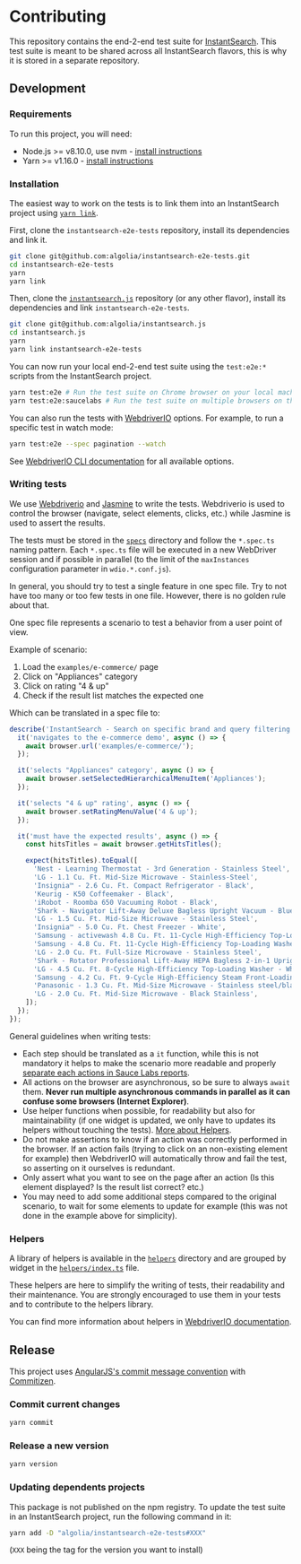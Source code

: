 # Contributing

This repository contains the end-2-end test suite for [InstantSearch](https://github.com/algolia/instantsearch.js). This test suite is meant to be shared across all InstantSearch flavors, this is why it is stored in a separate repository.

## Development

### Requirements

To run this project, you will need:

- Node.js >= v8.10.0, use nvm - [install instructions](https://github.com/creationix/nvm#install-script)
- Yarn >= v1.16.0 - [install instructions](https://yarnpkg.com/en/docs/install#alternatives-stable)

### Installation

The easiest way to work on the tests is to link them into an InstantSearch project using [`yarn link`](https://yarnpkg.com/en/docs/cli/link).

First, clone the `instantsearch-e2e-tests` repository, install its dependencies and link it.

```sh
git clone git@github.com:algolia/instantsearch-e2e-tests.git
cd instantsearch-e2e-tests
yarn
yarn link
```

Then, clone the [`instantsearch.js`](https://github.com/algolia/instantsearch.js/) repository (or any other flavor), install its dependencies and link `instantsearch-e2e-tests`.

```sh
git clone git@github.com:algolia/instantsearch.js
cd instantsearch.js
yarn
yarn link instantsearch-e2e-tests
```

You can now run your local end-2-end test suite using the `test:e2e:*` scripts from the InstantSearch project.

```sh
yarn test:e2e # Run the test suite on Chrome browser on your local machine
yarn test:e2e:saucelabs # Run the test suite on multiple browsers on the Sauce Labs service
```

You can also run the tests with [WebdriverIO](https://webdriver.io) options. For example, to run a specific test in watch mode:

```sh
yarn test:e2e --spec pagination --watch
```

See [WebdriverIO CLI documentation](https://webdriver.io/docs/clioptions.html) for all available options.

### Writing tests

We use [Webdriverio](https://webdriver.io) and [Jasmine](https://jasmine.github.io) to write the tests. Webdriverio is used to control the browser (navigate, select elements, clicks, etc.) while Jasmine is used to assert the results.

The tests must be stored in the [`specs`](specs) directory and follow the `*.spec.ts` naming pattern. Each `*.spec.ts` file will be executed in a new WebDriver session and if possible in parallel (to the limit of the `maxInstances` configuration parameter in `wdio.*.conf.js`).

In general, you should try to test a single feature in one spec file. Try to not have too many or too few tests in one file. However, there is no golden rule about that.

One spec file represents a scenario to test a behavior from a user point of view.

Example of scenario:

1. Load the `examples/e-commerce/` page
2. Click on "Appliances" category
3. Click on rating "4 & up"
4. Check if the result list matches the expected one

Which can be translated in a spec file to:

```js
describe('InstantSearch - Search on specific brand and query filtering', () => {
  it('navigates to the e-commerce demo', async () => {
    await browser.url('examples/e-commerce/');
  });

  it('selects "Appliances" category', async () => {
    await browser.setSelectedHierarchicalMenuItem('Appliances');
  });

  it('selects "4 & up" rating', async () => {
    await browser.setRatingMenuValue('4 & up');
  });

  it('must have the expected results', async () => {
    const hitsTitles = await browser.getHitsTitles();

    expect(hitsTitles).toEqual([
      'Nest - Learning Thermostat - 3rd Generation - Stainless Steel',
      'LG - 1.1 Cu. Ft. Mid-Size Microwave - Stainless-Steel',
      'Insignia™ - 2.6 Cu. Ft. Compact Refrigerator - Black',
      'Keurig - K50 Coffeemaker - Black',
      'iRobot - Roomba 650 Vacuuming Robot - Black',
      'Shark - Navigator Lift-Away Deluxe Bagless Upright Vacuum - Blue',
      'LG - 1.5 Cu. Ft. Mid-Size Microwave - Stainless Steel',
      'Insignia™ - 5.0 Cu. Ft. Chest Freezer - White',
      'Samsung - activewash 4.8 Cu. Ft. 11-Cycle High-Efficiency Top-Loading Washer - White',
      'Samsung - 4.8 Cu. Ft. 11-Cycle High-Efficiency Top-Loading Washer - White',
      'LG - 2.0 Cu. Ft. Full-Size Microwave - Stainless Steel',
      'Shark - Rotator Professional Lift-Away HEPA Bagless 2-in-1 Upright Vacuum - Red',
      'LG - 4.5 Cu. Ft. 8-Cycle High-Efficiency Top-Loading Washer - White',
      'Samsung - 4.2 Cu. Ft. 9-Cycle High-Efficiency Steam Front-Loading Washer - Platinum',
      'Panasonic - 1.3 Cu. Ft. Mid-Size Microwave - Stainless steel/black/silver',
      'LG - 2.0 Cu. Ft. Mid-Size Microwave - Black Stainless',
    ]);
  });
});
```

General guidelines when writing tests:

- Each step should be translated as a `it` function, while this is not mandatory it helps to make the scenario more readable and properly [separate each actions in Sauce Labs reports](https://user-images.githubusercontent.com/13209/62311104-56217d80-b48b-11e9-94dc-3c18b9ddc2af.png).
- All actions on the browser are asynchronous, so be sure to always `await` them. **Never run multiple asynchronous commands in parallel as it can confuse some browsers (Internet Explorer)**.
- Use helper functions when possible, for readability but also for maintainability (if one widget is updated, we only have to updates its helpers without touching the tests). [More about Helpers](#helpers).
- Do not make assertions to know if an action was correctly performed in the browser. If an action fails (trying to click on an non-existing element for example) then WebdriverIO will automatically throw and fail the test, so asserting on it ourselves is redundant.
- Only assert what you want to see on the page after an action (Is this element displayed? Is the result list correct? etc.)
- You may need to add some additional steps compared to the original scenario, to wait for some elements to update for example (this was not done in the example above for simplicity).

### Helpers

A library of helpers is available in the [`helpers`](helpers) directory and are grouped by widget in the [`helpers/index.ts`](helpers/index.ts) file.

These helpers are here to simplify the writing of tests, their readability and their maintenance. You are strongly encouraged to use them in your tests and to contribute to the helpers library.

You can find more information about helpers in [WebdriverIO documentation](https://webdriver.io/docs/customcommands.html#adding-custom-commands).

## Release

This project uses [AngularJS's commit message convention](https://github.com/angular/angular.js/blob/master/DEVELOPERS.md#-git-commit-guidelines) with [Commitizen](http://commitizen.github.io/cz-cli/).

### Commit current changes

```sh
yarn commit
```

### Release a new version

```sh
yarn version
```

### Updating dependents projects

This package is not published on the npm registry. To update the test suite in an InstantSearch project, run the following command in it:

```sh
yarn add -D "algolia/instantsearch-e2e-tests#XXX"
```

(`XXX` being the tag for the version you want to install)
